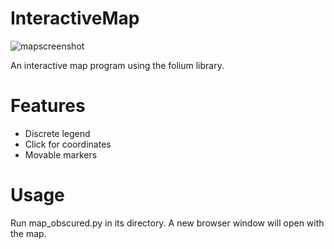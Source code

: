 # InteractiveMap
![mapscreenshot](https://github.com/vermilion-coding/InteractiveMap/assets/138716457/fe335e57-00d5-42dc-92ea-ff988b35868a)

An interactive map program using the folium library.

# Features

* Discrete legend
* Click for coordinates
* Movable markers

# Usage

Run map_obscured.py in its directory. A new browser window will open with the map.
